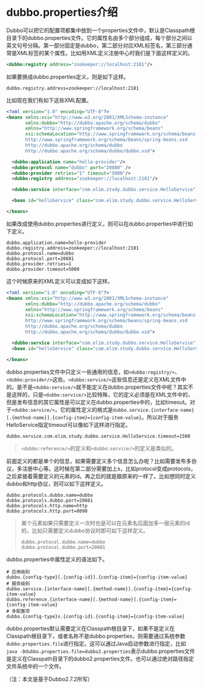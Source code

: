 # dubbo.properties介绍

Dubbo可以把它的配置项都集中放到一个properties文件中，默认是Classpath根目录下的dubbo.properties文件。它的属性名由多个部分组成，每个部分之间以英文句号分隔。第一部分固定是dubbo，第二部分对应XML标签名，第三部分通常是XML标签的某个属性。比如用XML定义注册中心时我们是下面这样定义的。

```xml
<dubbo:registry address="zookeeper://localhost:2181"/>
```

如果要换成dubbo.properties定义，则是如下这样。

```properties
dubbo.registry.address=zookeeper://localhost:2181
```

比如现在我们有如下这些XML配置。

```xml
<?xml version="1.0" encoding="UTF-8"?>
<beans xmlns:xsi="http://www.w3.org/2001/XMLSchema-instance"
       xmlns:dubbo="http://dubbo.apache.org/schema/dubbo"
       xmlns="http://www.springframework.org/schema/beans"
       xsi:schemaLocation="http://www.springframework.org/schema/beans
       http://www.springframework.org/schema/beans/spring-beans.xsd
       http://dubbo.apache.org/schema/dubbo
       http://dubbo.apache.org/schema/dubbo/dubbo.xsd">

  <dubbo:application name="hello-provider"/>
  <dubbo:protocol name="dubbo" port="20880" />
  <dubbo:provider retries="1" timeout="5000"/>
  <dubbo:registry address="zookeeper://localhost:2181"/>

  <dubbo:service interface="com.elim.study.dubbo.service.HelloService" ref="helloService" />

  <bean id="helloService" class="com.elim.study.dubbo.service.HelloServiceImpl"/>

</beans>
```

如果改成使用dubbo.properties进行定义，则可以在dubbo.properties中进行如下定义。

```properties
dubbo.application.name=hello-provider
dubbo.registry.address=zookeeper://localhost:2181
dubbo.protocol.name=dubbo
dubbo.protocol.port=20881
dubbo.provider.retries=1
dubbo.provider.timeout=5000
```

这个时候原来的XML定义可以变成如下这样。

```xml
<?xml version="1.0" encoding="UTF-8"?>
<beans xmlns:xsi="http://www.w3.org/2001/XMLSchema-instance"
       xmlns:dubbo="http://dubbo.apache.org/schema/dubbo"
       xmlns="http://www.springframework.org/schema/beans"
       xsi:schemaLocation="http://www.springframework.org/schema/beans
       http://www.springframework.org/schema/beans/spring-beans.xsd
       http://dubbo.apache.org/schema/dubbo
       http://dubbo.apache.org/schema/dubbo/dubbo.xsd">

  <dubbo:service interface="com.elim.study.dubbo.service.HelloService" ref="helloService"/>
  <bean id="helloService" class="com.elim.study.dubbo.service.HelloServiceImpl"/>

</beans>
```

dubbo.properties文件中只定义一些通用的信息，如`<dubbo:registry/>`、`<dubbo:provider/>`这些。`<dubbo:service/>`这些信息还是定义在XML文件中的。是不是`<dubbo:service/>`就不能定义在dubbo.properties文件中呢？其实不是这样的，只是`<dubbo:service/>`比较特殊，它的定义必须是在XML文件中的，但是发布信息的其它属性是可以定义在dubbo.properties中的，比如timeout。对于`<dubbo:service/>`，它的属性定义的格式是`dubbo.service.{interface-name}[.{method-name}].{config-item}={config-item-value}`。所以对于服务HelloService指定timeout可以像如下这样进行指定。

```properties
dubbo.service.com.elim.study.dubbo.service.HelloService.timeout=1500
```

> `<dubbo:reference/>`的定义和`<dubbo:service/>`的定义是类似的。

前面定义的都是单个的信息，如果需要定义多个信息怎么办呢？比如需要发布多协议，多注册中心等。这时候在第二部分需要加上s，比如protocol变成protocols，之后紧接着需要定义的元素的id。再之后的就是跟原来的一样了。比如想同时定义dubbo和http协议，则可以如下这样定义。

```properties
dubbo.protocols.dubbo.name=dubbo
dubbo.protocols.dubbo.port=20881
dubbo.protocols.http.name=http
dubbo.protocols.http.port=8090
```

> 某个元素如果只需要定义一次时也是可以在元素名后面加多一层元素的id的，比如只需要定义dubbo协议时即可如下这样定义。
> ```properties
> dubbo.protocol.dubbo.name=dubbo
> dubbo.protocol.dubbo.port=20881
> ```

dubbo.properties中属性定义的语法如下。

```properties
# 应用级别
dubbo.{config-type}[.{config-id}].{config-item}={config-item-value}
# 服务级别
dubbo.service.{interface-name}[.{method-name}].{config-item}={config-item-value}
dubbo.reference.{interface-name}[.{method-name}].{config-item}={config-item-value}
# 多配置项
dubbo.{config-type}s.{config-id}.{config-item}={config-item-value}
```

dubbo.properties默认需要定义在Classpath根目录下，如果不是定义在Classpath根目录下，或者名称不是dubbo.properties，则需要通过系统参数`dubbo.properties.file`进行指定。这可以通过Java启动参数进行指定，比如`java -Ddubbo.properties.file=dubbo2.properties`表示dubbo.properties文件是定义在Classpath目录下的dubbo2.properties文件。也可以通过绝对路径指定文件系统中的一个文件。

（注：本文是基于Dubbo2.7.2所写）

